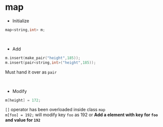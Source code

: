 # map

- Initialize

```cpp
map<string,int> m;
```

<br/>

- Add

```cpp
m.insert(make_pair("height",185));
m.insert(pair<string,int>("height",185));
```

Must hand it over as `pair`

<br/>

- Modify

```cpp
m[height] = 172;
```

`[]` operator has been overloaded inside class `map`  
`m[foo] = 192;` will modify key `foo` as 192 or **Add a element with key for `foo` and value for `192`**
